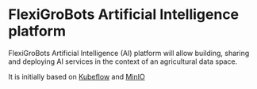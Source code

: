 # FlexiGroBots Artificial Intelligence platform

FlexiGroBots Artificial Intelligence (AI) platform will allow building, sharing and deploying AI services in the context of an agricultural data space.

It is initially based on [Kubeflow](https://www.kubeflow.org/) and [MinIO](https://min.io/)

